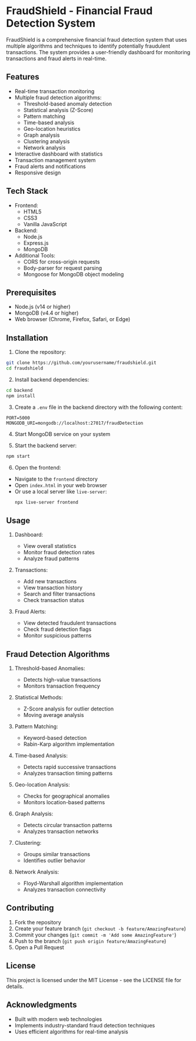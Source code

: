 # FraudShield - Financial Fraud Detection System

FraudShield is a comprehensive financial fraud detection system that uses multiple algorithms and techniques to identify potentially fraudulent transactions. The system provides a user-friendly dashboard for monitoring transactions and fraud alerts in real-time.

## Features

- Real-time transaction monitoring
- Multiple fraud detection algorithms:
  - Threshold-based anomaly detection
  - Statistical analysis (Z-Score)
  - Pattern matching
  - Time-based analysis
  - Geo-location heuristics
  - Graph analysis
  - Clustering analysis
  - Network analysis
- Interactive dashboard with statistics
- Transaction management system
- Fraud alerts and notifications
- Responsive design

## Tech Stack

- Frontend:
  - HTML5
  - CSS3
  - Vanilla JavaScript
- Backend:
  - Node.js
  - Express.js
  - MongoDB
- Additional Tools:
  - CORS for cross-origin requests
  - Body-parser for request parsing
  - Mongoose for MongoDB object modeling

## Prerequisites

- Node.js (v14 or higher)
- MongoDB (v4.4 or higher)
- Web browser (Chrome, Firefox, Safari, or Edge)

## Installation

1. Clone the repository:
```bash
git clone https://github.com/yourusername/fraudshield.git
cd fraudshield
```

2. Install backend dependencies:
```bash
cd backend
npm install
```

3. Create a `.env` file in the backend directory with the following content:
```
PORT=5000
MONGODB_URI=mongodb://localhost:27017/fraudDetection
```

4. Start MongoDB service on your system

5. Start the backend server:
```bash
npm start
```

6. Open the frontend:
- Navigate to the `frontend` directory
- Open `index.html` in your web browser
- Or use a local server like `live-server`:
  ```bash
  npx live-server frontend
  ```

## Usage

1. Dashboard:
   - View overall statistics
   - Monitor fraud detection rates
   - Analyze fraud patterns

2. Transactions:
   - Add new transactions
   - View transaction history
   - Search and filter transactions
   - Check transaction status

3. Fraud Alerts:
   - View detected fraudulent transactions
   - Check fraud detection flags
   - Monitor suspicious patterns

## Fraud Detection Algorithms

1. Threshold-based Anomalies:
   - Detects high-value transactions
   - Monitors transaction frequency

2. Statistical Methods:
   - Z-Score analysis for outlier detection
   - Moving average analysis

3. Pattern Matching:
   - Keyword-based detection
   - Rabin-Karp algorithm implementation

4. Time-based Analysis:
   - Detects rapid successive transactions
   - Analyzes transaction timing patterns

5. Geo-location Analysis:
   - Checks for geographical anomalies
   - Monitors location-based patterns

6. Graph Analysis:
   - Detects circular transaction patterns
   - Analyzes transaction networks

7. Clustering:
   - Groups similar transactions
   - Identifies outlier behavior

8. Network Analysis:
   - Floyd-Warshall algorithm implementation
   - Analyzes transaction connectivity

## Contributing

1. Fork the repository
2. Create your feature branch (`git checkout -b feature/AmazingFeature`)
3. Commit your changes (`git commit -m 'Add some AmazingFeature'`)
4. Push to the branch (`git push origin feature/AmazingFeature`)
5. Open a Pull Request

## License

This project is licensed under the MIT License - see the LICENSE file for details.

## Acknowledgments

- Built with modern web technologies
- Implements industry-standard fraud detection techniques
- Uses efficient algorithms for real-time analysis 